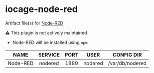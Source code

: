 # iocage-node-red

Artifact file(s) for [Node-RED][1]

:warning: This plugin is not actively maintained

- Node-RED will be installed using `npm`

NAME | SERVICE | PORT | USER | CONFIG DIR
:---: | :---: | :---: | :---: | :---: |
Node-RED | nodered | 1880 | nodered |  /var/db/nodered

[1]: https://nodered.org/
